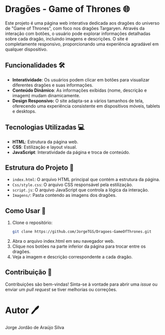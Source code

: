 # Dragões - Game of Thrones 🌐 

Este projeto é uma página web interativa dedicada aos dragões do universo de "Game of Thrones", com foco nos dragões Targaryen. Através da interação com botões, o usuário pode explorar informações detalhadas sobre cada dragão, incluindo imagens e descrições. O site é completamente responsivo, proporcionando uma experiência agradável em qualquer dispositivo.

## Funcionalidades 🛠️

- **Interatividade**: Os usuários podem clicar em botões para visualizar diferentes dragões e suas informações.
- **Conteúdo Dinâmico**: As informações exibidas (nome, descrição e imagem) mudam dinamicamente.
- **Design Responsivo:** O site adapta-se a vários tamanhos de tela, oferecendo uma experiência consistente em dispositivos móveis, tablets e desktops.

## Tecnologias Utilizadas 💻

- **HTML**: Estrutura da página web.
- **CSS**: Estilização e layout visual.
- **JavaScript**: Interatividade da página e troca de conteúdo.

## Estrutura do Projeto 📄

- `index.html`: O arquivo HTML principal que contém a estrutura da página.
- `Css/style.css`: O arquivo CSS responsável pela estilização.
- `script.js`: O arquivo JavaScript que controla a lógica da interação.
- `Imagens/`: Pasta contendo as imagens dos dragões.

## Como Usar 🚀

1. Clone o repositório:
   ```bash
   git clone https://github.com/JorgeTGS/Dragoes-GameOfThrones.git
2. Abra o arquivo index.html em seu navegador web.
3. Clique nos botões na parte inferior da página para trocar entre os dragões.
4. Veja a imagem e descrição correspondente a cada dragão.

## Contribuição 🎉

Contribuições são bem-vindas! Sinta-se à vontade para abrir uma *issue* ou enviar um *pull request* se tiver melhorias ou correções.

# Autor 🖊️
Jorge Jordão de Araújo Silva

